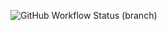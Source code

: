 ![GitHub Workflow Status (branch)](https://img.shields.io/github/actions/workflow/status/LouisMitch/sem/main.yml?branch=master)
